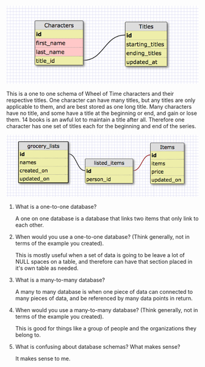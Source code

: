 <img src="imgs/wheel_of_time_one_to_one_schema.png">
<p>This is a one to one schema of Wheel of Time characters and their respective titles. One character can have many titles, but any titles are only applicable to them, and are best stored as one long title. Many characters have no title, and some have a title at the beginning or end, and gain or lose them. 14 books is an awful lot to maintain a title after all. Therefore one character has one set of titles each for the beginning and end of the series. </p>
<img src="imgs/grocery_lists.png">

<ol>
  <li>What is a one-to-one database?
    <p>A one on one database is a database that links two items that only link to each other. </p></li>
  <li>When would you use a one-to-one database? (Think generally, not in terms of the example you created).
    <p>  This is mostly useful when a set of data is going to be leave a lot of NULL spaces on a table, and therefore can have that section placed in it's own table as needed. </p></li>
  <li>What is a many-to-many database?
    <p> A many to many database is when one piece of data can connected to many pieces of data, and be referenced by many data points in return.  </p></li>
  <li>When would you use a many-to-many database? (Think generally, not in terms of the example you created).
    <p>  This is good for things like a group of people and the organizations they belong to.  </p></li>
  <li>What is confusing about database schemas? What makes sense?
    <p>  It makes sense to me.  </p></li>
</ol>